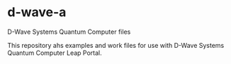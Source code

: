 # d-wave-a
D-Wave Systems Quantum Computer files

This repository ahs examples and work files for use with D-Wave Systems Quantum Computer Leap Portal.

